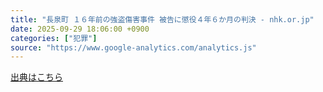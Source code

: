 ```yaml
---
title: "長泉町 １６年前の強盗傷害事件 被告に懲役４年６か月の判決 - nhk.or.jp"
date: 2025-09-29 18:06:00 +0900
categories: ["犯罪"]
source: "https://www.google-analytics.com/analytics.js"
---
```


[出典はこちら](https://www.google-analytics.com/analytics.js)
